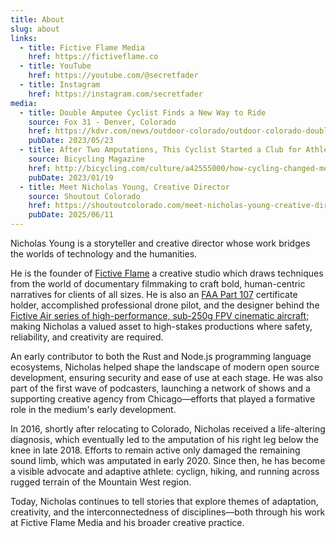 ```yaml
---
title: About
slug: about
links:
  - title: Fictive Flame Media
    href: https://fictiveflame.co
  - title: YouTube
    href: https://youtube.com/@secretfader
  - title: Instagram
    href: https://instagram.com/secretfader
media:
  - title: Double Amputee Cyclist Finds a New Way to Ride
    source: Fox 31 - Denver, Colorado
    href: https://kdvr.com/news/outdoor-colorado/outdoor-colorado-double-amputee-bicyclist-finds-a-new-way-to-ride/
    pubDate: 2023/05/23
  - title: After Two Amputations, This Cyclist Started a Club for Athletes Like Him
    source: Bicycling Magazine
    href: http://bicycling.com/culture/a42555000/how-cycling-changed-me-nicholas-young/
    pubDate: 2023/01/19
  - title: Meet Nicholas Young, Creative Director
    source: Shoutout Colorado
    href: https://shoutoutcolorado.com/meet-nicholas-young-creative-director/
    pubDate: 2025/06/11
---
```

Nicholas Young is a storyteller and creative director whose work bridges the worlds of technology and the humanities.

He is the founder of [Fictive Flame](https://fictiveflame.co) a creative studio which draws techniques from the world of documentary filmmaking to craft bold, human-centric narratives for clients of all sizes. He is also an [FAA Part 107](https://www.faa.gov/uas/commercial_operators) certificate holder, accomplished professional drone pilot, and the designer behind the [Fictive Air series of high-performance, sub-250g FPV cinematic aircraft](https://fictiveflame.co/blog/fictive-air-an-american-made-sub250g-cinematic-aircraft/); making Nicholas a valued asset to high-stakes productions where safety, reliability, and creativity are required.

An early contributor to both the Rust and Node.js programming language ecosystems, Nicholas helped shape the landscape of modern open source development, ensuring security and ease of use at each stage. He was also part of the first wave of podcasters, launching a network of shows and a supporting creative agency from Chicago&mdash;efforts that played a formative role in the medium's early development.

In 2016, shortly after relocating to Colorado, Nicholas received a life-altering diagnosis, which eventually led to the amputation of his right leg below the knee in late 2018. Efforts to remain active only damaged the remaining sound limb, which was amputated in early 2020. Since then, he has become a visible advocate and adaptive athlete: cyclign, hiking, and running across rugged terrain of the Mountain West region.

Today, Nicholas continues to tell stories that explore themes of adaptation, creativity, and the interconnectedness of disciplines&mdash;both through his work at Fictive Flame Media and his broader creative practice.
